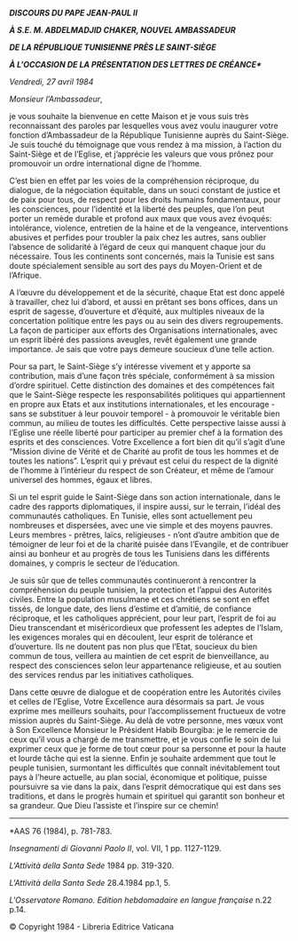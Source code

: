 ***DISCOURS DU PAPE JEAN-PAUL II***

***À S.E. M. ABDELMADJID CHAKER, NOUVEL AMBASSADEUR***

***DE LA RÉPUBLIQUE TUNISIENNE PRÈS LE SAINT-SIÈGE***

***À L'OCCASION DE LA PRÉSENTATION DES LETTRES DE CRÉANCE\****

*Vendredi, 27 avril 1984*

*Monsieur l’Ambassadeur*,

je vous souhaite la bienvenue en cette Maison et je vous suis très reconnaissant des paroles par lesquelles vous avez voulu inaugurer votre fonction d’Ambassadeur de la République Tunisienne auprès du Saint-Siège. Je suis touché du témoignage que vous rendez à ma mission, à l’action du Saint-Siège et de l’Eglise, et j’apprécie les valeurs que vous prônez pour promouvoir un ordre international digne de l’homme.

C’est bien en effet par les voies de la compréhension réciproque, du dialogue, de la négociation équitable, dans un souci constant de justice et de paix pour tous, de respect pour les droits humains fondamentaux, pour les consciences, pour l’identité et la liberté des peuples, que l’on peut porter un remède durable et profond aux maux que vous avez évoqués: intolérance, violence, entretien de la haine et de la vengeance, interventions abusives et perfides pour troubler la paix chez les autres, sans oublier l’absence de solidarité à l’égard de ceux qui manquent chaque jour du nécessaire. Tous les continents sont concernés, mais la Tunisie est sans doute spécialement sensible au sort des pays du Moyen-Orient et de l’Afrique.

A l’œuvre du développement et de la sécurité, chaque Etat est donc appelé à travailler, chez lui d’abord, et aussi en prêtant ses bons offices, dans un esprit de sagesse, d’ouverture et d’équité, aux multiples niveaux de la concertation politique entre les pays ou au sein des divers regroupements. La façon de participer aux efforts des Organisations internationales, avec un esprit libéré des passions aveugles, revêt également une grande importance. Je sais que votre pays demeure soucieux d’une telle action.

Pour sa part, le Saint-Siège s’y intéresse vivement et y apporte sa contribution, mais d’une façon très spéciale, conformément à sa mission d’ordre spirituel. Cette distinction des domaines et des compétences fait que le Saint-Siège respecte les responsabilités politiques qui appartiennent en propre aux Etats et aux institutions internationales, et les encourage - sans se substituer à leur pouvoir temporel - à promouvoir le véritable bien commun, au milieu de toutes les difficultés. Cette perspective laisse aussi à l’Eglise une réelle liberté pour participer au premier chef à la formation des esprits et des consciences. Votre Excellence a fort bien dit qu’il s’agit d’une “Mission divine de Vérité et de Charité au profit de tous les hommes et de toutes les nations”. L’esprit qui y prévaut est celui du respect de la dignité de l’homme à l’intérieur du respect de son Créateur, et même de l’amour universel des hommes, égaux et libres.

Si un tel esprit guide le Saint-Siège dans son action internationale, dans le cadre des rapports diplomatiques, il inspire aussi, sur le terrain, l’idéal des communautés catholiques. En Tunisie, elles sont actuellement peu nombreuses et dispersées, avec une vie simple et des moyens pauvres. Leurs membres - prêtres, laïcs, religieuses - n’ont d’autre ambition que de témoigner de leur foi et de la charité puisée dans l’Evangile, et de contribuer ainsi au bonheur et au progrès de tous les Tunisiens dans les différents domaines, y compris le secteur de l’éducation.

Je suis sûr que de telles communautés continueront à rencontrer la compréhension du peuple tunisien, la protection et l’appui des Autorités civiles. Entre la population musulmane et ces chrétiens se sont en effet tissés, de longue date, des liens d’estime et d’amitié, de confiance réciproque, et les catholiques apprécient, pour leur part, l’esprit de foi au Dieu transcendant et miséricordieux que professent les adeptes de l’Islam, les exigences morales qui en découlent, leur esprit de tolérance et d’ouverture. Ils ne doutent pas non plus que l’Etat, soucieux du bien commun de tous, veillera au maintien de cet esprit de bienveillance, au respect des consciences selon leur appartenance religieuse, et au soutien des services rendus par les initiatives catholiques.

Dans cette œuvre de dialogue et de coopération entre les Autorités civiles et celles de l’Eglise, Votre Excellence aura désormais sa part. Je vous exprime mes meilleurs souhaits, pour l’accomplissement fructueux de votre mission auprès du Saint-Siège. Au delà de votre personne, mes vœux vont à Son Excellence Monsieur le Président Habib Bourgiba: je le remercie de ceux qu’il vous a chargé de me transmettre, et je vous confie le soin de lui exprimer ceux que je forme de tout cœur pour sa personne et pour la haute et lourde tâche qui est la sienne. Enfin je souhaite ardemment que tout le peuple tunisien, surmontant les difficultés que connaît inévitablement tout pays à l’heure actuelle, au plan social, économique et politique, puisse poursuivre sa vie dans la paix, dans l’esprit démocratique qui est dans ses traditions, et dans le progrès humain et spirituel qui garantit son bonheur et sa grandeur. Que Dieu l’assiste et l’inspire sur ce chemin!

* * *

\*AAS 76 (1984), p. 781-783.

*Insegnamenti di Giovanni Paolo II*, vol. VII, 1 pp. 1127-1129.

*L'Attività della Santa Sede* 1984 pp. 319-320.

*L'Attività della Santa Sede* 28.4.1984 pp.1, 5.

*L'Osservatore Romano. Edition hebdomadaire en langue française* n.22 p.14.

©  Copyright 1984 - Libreria Editrice Vaticana